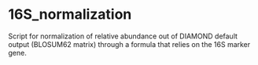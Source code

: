 # 16S_normalization
Script for normalization of relative abundance out of DIAMOND default output (BLOSUM62 matrix) through a formula that relies on the 16S marker gene.
